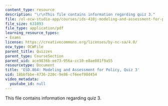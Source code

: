 ```yaml
---
content_type: resource
description: "\r\nThis file contains information regarding quiz 3."
file: /ol-ocw-studio-app/courses/ids-410j-modeling-and-assessment-for-policy-spring-2013/18bbfbbe4736220c9e86cf6eef98d454_MITESD_864S13_Quiz3.pdf
file_size: 631093
file_type: application/pdf
learning_resource_types:
- Exams
license: https://creativecommons.org/licenses/by-nc-sa/4.0/
ocw_type: OCWFile
parent_title: Quizzes
parent_type: CourseSection
parent_uid: ace9836b-ee73-956a-cc10-e8ae881f9a55
resourcetype: Document
title: 'ESD.864: Modeling and Assessment for Policy, Quiz 3'
uid: 18bbfbbe-4736-220c-9e86-cf6eef98d454
video_metadata:
  youtube_id: null
---
```


This file contains information regarding quiz 3.